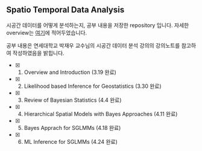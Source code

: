 ## Spatio Temporal Data Analysis



시공간 데이터를 어떻게 분석하는지, 공부 내용을 저장한 repository 입니다. 자세한 overview는 [여기](https://github.com/bohyunshin/Statistics/blob/master/Spatio%20Temporal%20Data%20Analysis/1.%20Overview%20and%20Introduction.pdf)에 적어두었습니다.

공부 내용은 연세대학교 박재우 교수님의 시공간 데이터 분석 강의의 강의노트를 참고하여 작성하였음을 밝힙니다.

- [x] 1. Overview and Introduction (3.19 완료)
- [X] 2. Likelihood based Inference for Geostatistics (3.30 완료)
- [X] 3. Review of Bayesian Statistics (4.4 완료)
- [X] 4. Hierarchical Spatial Models with Bayes Approaches (4.11 완료)
- [x] 5. Bayes Apprach for SGLMMs (4.18 완료)
- [x] 6. ML Inference for SGLMMs (4.24 완료)
